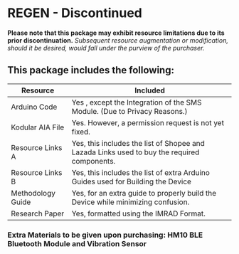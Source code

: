 
# REGEN - Discontinued

**Please note that this package may exhibit resource limitations due to its prior discontinuation.** *Subsequent resource augmentation or modification, should it be desired, would fall under the purview of the purchaser.*



## This package includes the following:

| Resource      | Included   |
|---------------|------------|
| Arduino Code  |   Yes  , except the Integration of the SMS Module. (Due to Privacy Reasons.)
| Kodular AIA File       | Yes. However, a permission request is not yet fixed.        |
| Resource Links A        | Yes, this includes the list of Shopee and Lazada Links used to buy the required components.         |
| Resource Links B        | Yes, this includes the list of extra Arduino Guides used for Building the Device         |
| Methodology Guide       | Yes, for an extra guide to properly build the Device while minimizing confusion.        |
| Research Paper       | Yes, formatted using the IMRAD Format.       |

### Extra Materials to be given upon purchasing: HM10 BLE Bluetooth Module and Vibration Sensor
